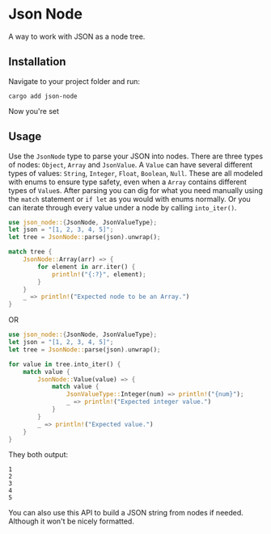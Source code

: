 # Json Node
A way to work with JSON as a node tree.

## Installation
Navigate to your project folder and run:
```
cargo add json-node
```
Now you're set

## Usage
Use the `JsonNode` type to parse your JSON into nodes. There are three types of nodes: `Object`, `Array` and `JsonValue`. A `Value` can have several different types of values: `String`, `Integer`, `Float`, `Boolean`, `Null`. These are all modeled with enums to ensure type safety, even when a `Array` contains different types of `Value`s.
After parsing you can dig for what you need manually using the `match` statement or `if let` as you would with enums normally. Or you can iterate through every value under a node by calling `into_iter()`.

```rust
use json_node::{JsonNode, JsonValueType};
let json = "[1, 2, 3, 4, 5]";
let tree = JsonNode::parse(json).unwrap();

match tree {
    JsonNode::Array(arr) => {
        for element in arr.iter() {
            println!("{:?}", element);
        }
    }
    _ => println!("Expected node to be an Array.")
}
```
OR
```rust
use json_node::{JsonNode, JsonValueType};
let json = "[1, 2, 3, 4, 5]";
let tree = JsonNode::parse(json).unwrap();

for value in tree.into_iter() {
    match value {
        JsonNode::Value(value) => {
            match value {
                JsonValueType::Integer(num) => println!("{num}");
                _ => println!("Expected integer value.")
            }
        }
        _ => println!("Expected value.")
    }
}
```
They both output:
```
1
2
3
4
5
```

You can also use this API to build a JSON string from nodes if needed. Although it won't be nicely formatted.